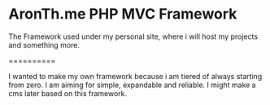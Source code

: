 AronTh.me PHP MVC Framework
==========

The Framework used under my personal site, where i will host my projects and something more.

==========

I wanted to make my own framework because i am tiered of always starting from zero. I am aiming for simple, expandable and reliable. I might make a cms later based on this framework.